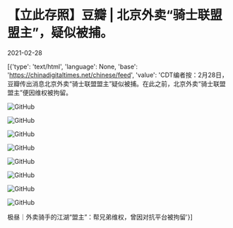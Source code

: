 # 【立此存照】豆瓣 | 北京外卖“骑士联盟盟主”，疑似被捕。

2021-02-28

[{'type': 'text/html', 'language': None, 'base': 'https://chinadigitaltimes.net/chinese/feed', 'value': 'CDT编者按：2月28日，豆瓣传出消息北京外卖“骑士联盟盟主”疑似被捕。在此之前，北京外卖“骑士联盟盟主”便因维权被拘留。

![GitHub](https://chinadigitaltimes.net/chinese/files/2021/02/截屏2021-02-28-上午9.28.54.png)

![GitHub](https://chinadigitaltimes.net/chinese/files/2021/02/1-1.jpg)

![GitHub](https://chinadigitaltimes.net/chinese/files/2021/02/2.jpg)

![GitHub](https://chinadigitaltimes.net/chinese/files/2021/02/3.jpg)

![GitHub](https://chinadigitaltimes.net/chinese/files/2021/02/4.jpg)

![GitHub](https://chinadigitaltimes.net/chinese/files/2021/02/5.jpg)

![GitHub](https://chinadigitaltimes.net/chinese/files/2021/02/6.jpg)

![GitHub](https://chinadigitaltimes.net/chinese/files/2021/02/7.jpg)

极昼｜外卖骑手的江湖“盟主”：帮兄弟维权，曾因对抗平台被拘留'}]